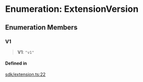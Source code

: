 # Enumeration: ExtensionVersion

## Enumeration Members

### V1

> **V1**: `"v1"`

#### Defined in

[sdk/extension.ts:22](https://github.com/andreisergiu98/baeta/blob/e352a1ec749c5b23df693f5f8373ac0b75347349/packages/core/sdk/extension.ts#L22)
